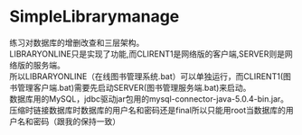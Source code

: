 # SimpleLibrarymanage
练习对数据库的增删改查和三层架构。  
LIBRARYONLINE只是实现了功能,而CLIRENT1是网络版的客户端,SERVER则是网络版的服务端。  
所以LIBRARYONLINE（在线图书管理系统.bat）可以单独运行，而CLIRENT1(图书管理客户端.bat)需要先启动SERVER(图书管理服务端.bat)来启动。  
数据库用的MySQL，jdbc驱动jar包用的mysql-connector-java-5.0.4-bin.jar。  
压缩时链接数据库时数据库的用户名和密码还是final所以只能用root当数据库的用户名和密码（跟我的保持一致）  

